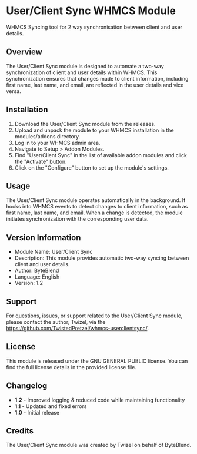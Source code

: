 # User/Client Sync WHMCS Module
WHMCS Syncing tool for 2 way synchronisation between client and user details.

## Overview

The User/Client Sync module is designed to automate a two-way synchronization of client and user details within WHMCS. This synchronization ensures that changes made to client information, including first name, last name, and email, are reflected in the user details and vice versa.

## Installation

1. Download the User/Client Sync module from the releases.
2. Upload and unpack the module to your WHMCS installation in the modules/addons directory.
3. Log in to your WHMCS admin area.
4. Navigate to Setup > Addon Modules.
5. Find "User/Client Sync" in the list of available addon modules and click the "Activate" button.
6. Click on the "Configure" button to set up the module's settings.

## Usage

The User/Client Sync module operates automatically in the background. It hooks into WHMCS events to detect changes to client information, such as first name, last name, and email. When a change is detected, the module initiates synchronization with the corresponding user data.

## Version Information

- Module Name: User/Client Sync
- Description: This module provides automatic two-way syncing between client and user details.
- Author: ByteBlend
- Language: English
- Version: 1.2

## Support

For questions, issues, or support related to the User/Client Sync module, please contact the author, Twizel, via the https://github.com/TwistedPretzel/whmcs-userclientsync/.

## License

This module is released under the GNU GENERAL PUBLIC license. You can find the full license details in the provided license file.

## Changelog

- **1.2** - Improved logging & reduced code while maintaining functionality
- **1.1** - Updated and fixed errors
- **1.0** - Initial release

## Credits

The User/Client Sync module was created by Twizel on behalf of ByteBlend.

